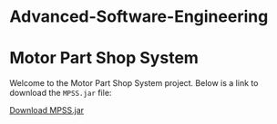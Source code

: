 # Advanced-Software-Engineering

# Motor Part Shop System

Welcome to the Motor Part Shop System project. Below is a link to download the `MPSS.jar` file:


[Download MPSS.jar](https://github.com/souravbiswas19/Advanced-Software-Engineering---Motor-Parts-Shop-Software/raw/main/MPSS.jar)


